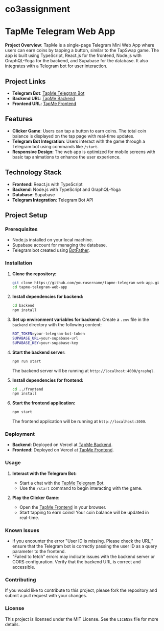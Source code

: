 # co3assignment

# TapMe Telegram Web App

**Project Overview:**
TapMe is a single-page Telegram Mini Web App where users can earn coins by tapping a button, similar to the TapSwap game. The app is built using TypeScript, React.js for the frontend, Node.js with GraphQL-Yoga for the backend, and Supabase for the database. It also integrates with a Telegram bot for user interaction.

## Project Links
- **Telegram Bot**: [TapMe Telegram Bot](https://t.me/co3_assignment_bot)
- **Backend URL**: [TapMe Backend](https://co3backend.vercel.app/graphql)
- **Frontend URL**: [TapMe Frontend](https://client-pied-nine.vercel.app/)

## Features
- **Clicker Game**: Users can tap a button to earn coins. The total coin balance is displayed on the tap page with real-time updates.
- **Telegram Bot Integration**: Users interact with the game through a Telegram bot using commands like `/start`.
- **Responsive Design**: The web app is optimized for mobile screens with basic tap animations to enhance the user experience.

## Technology Stack
- **Frontend**: React.js with TypeScript
- **Backend**: Node.js with TypeScript and GraphQL-Yoga
- **Database**: Supabase
- **Telegram Integration**: Telegram Bot API

## Project Setup

### Prerequisites
- Node.js installed on your local machine.
- Supabase account for managing the database.
- Telegram bot created using [BotFather](https://t.me/botfather).

### Installation

1. **Clone the repository:**
   ```bash
   git clone https://github.com/yourusername/tapme-telegram-web-app.git
   cd tapme-telegram-web-app
   ```

2. **Install dependencies for backend:**
   ```bash
   cd backend
   npm install
   ```

3. **Set up environment variables for backend:**
   Create a `.env` file in the `backend` directory with the following content:
   ```bash
   BOT_TOKEN=your-telegram-bot-token
   SUPABASE_URL=your-supabase-url
   SUPABASE_KEY=your-supabase-key
   ```

4. **Start the backend server:**
   ```bash
   npm run start
   ```
   The backend server will be running at `http://localhost:4000/graphql`.

5. **Install dependencies for frontend:**
   ```bash
   cd ../frontend
   npm install
   ```

6. **Start the frontend application:**
   ```bash
   npm start
   ```
   The frontend application will be running at `http://localhost:3000`.

### Deployment

- **Backend**: Deployed on Vercel at [TapMe Backend](https://co3backend.vercel.app/graphql).
- **Frontend**: Deployed on Vercel at [TapMe Frontend](https://client-pied-nine.vercel.app/).

### Usage

1. **Interact with the Telegram Bot:**
   - Start a chat with the [TapMe Telegram Bot](https://t.me/co3_assignment_bot).
   - Use the `/start` command to begin interacting with the game.

2. **Play the Clicker Game:**
   - Open the [TapMe Frontend](https://client-pied-nine.vercel.app/) in your browser.
   - Start tapping to earn coins! Your coin balance will be updated in real-time.

### Known Issues
- If you encounter the error "User ID is missing. Please check the URL," ensure that the Telegram bot is correctly passing the user ID as a query parameter to the frontend.
- "Failed to fetch" errors may indicate issues with the backend server or CORS configuration. Verify that the backend URL is correct and accessible.

### Contributing
If you would like to contribute to this project, please fork the repository and submit a pull request with your changes.

### License
This project is licensed under the MIT License. See the `LICENSE` file for more details.
